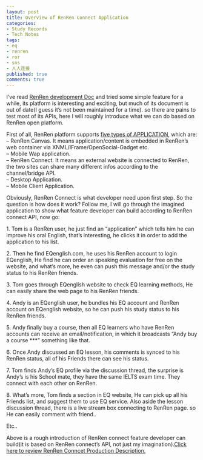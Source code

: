 ```yaml
---
layout: post
title: Overview of RenRen Connect Application
categories:
- Study Records
- Tech Notes
tags:
- eq
- renren
- ror
- sns
- 人人连接
published: true
comments: true
---
```

<p>I’ve read <a href="http://wiki.dev.renren.com/wiki/%E9%A6%96%E9%A1%B5">RenRen development Doc</a> and tried some simple feature for a while, its platform is interesting and exciting, but much of its document is out of date(I guess it’s not been maintained for a time). so there are pains to test most of its APIs, here I will roughly introduce what we can do based on RenRen open platform.</p>

<p>First of all, RenRen platform supports <a href="http://wiki.dev.renren.com/wiki/%E5%90%8D%E8%AF%8D%E8%A7%A3%E9%87%8A">five types of APPLICATION</a>, which are:<br />
– RenRen Canvas. It means application/content is embedded in RenRen’s web container via XNML/IFrame/OpenSocial-Gadget etc.<br />
– Mobile Wap application.<br />
– RenRen Connect. It means an external website is connected to RenRen, the two sites can share many different infos according to the channel/bridge API.<br />
– Desktop Application.<br />
– Mobile Client Application.</p>

<p>Obviously, RenRen Connect is what developer need upon first step. So the question is how does it work? Follow me, I will go through the imagined application to show what feature developer can build according to RenRen connect API, now go:</p>

<p>1. Tom is a RenRen user, he just find an “application” which tells him he can improve his oral English, that’s interesting, he clicks it in order to add the application to his list.</p>

<p>2. Then he find EQenglish.com, he uses his RenRen account to login EQenglish, He find he can order an speaking evaluation for free on the website, and what’s more, he even can push this message and/or the study status to his RenRen friends.</p>

<p>3. Tom goes through EQenglish website to check EQ learning methods, He can easily share the web page to his RenRen friends.</p>

<p>4. Andy is an EQenglish user, he bundles his EQ account and RenRen account on EQenglish website, so he can push his study status to his RenRen friends.</p>

<p>5. Andy finally buy a course, then all EQ learners who have RenRen accounts can receive an email/notification, in which it broadcasts “Andy buy a course ***” something like that.</p>

<p>6. Once Andy discussed an EQ lesson, his comments is synced to his RenRen status, all of his Friends there can see his status.</p>

<p>7. Tom finds Andy’s EQ profile via the discussion thread, the surprise is Andy’s is his School mate, they have the same IELTS exam time. They connect with each other on RenRen.</p>

<p>8. What’s more, Tom finds a section in EQ website, He can pick up all his Friends list, and suggest them to use EQ service. Also aside the lesson discussion thread, there is a live stream box connecting to RenRen page. so He can easily comment with friend..</p>

<p>Etc..</p>

<p>Above is a rough introduction of RenRen connect feature developer can build(it is based on RenRen connect’s API, not just my imagination).<a href="http://wiki.dev.renren.com/wiki/%E4%BA%A7%E5%93%81%E5%8A%9F%E8%83%BD%E8%AF%A6%E8%A7%A3">Click here to review RenRen Conncet Production Description.</a></p>
